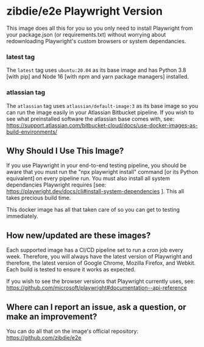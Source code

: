 # zibdie/e2e Playwright Version

This image does all this for you so you only need to install Playwright from your package.json (or requirements.txt) without worrying about redownloading Playwright's custom browsers or system dependancies.

### latest tag

The `latest` tag uses `ubuntu:20.04` as its base image and has Python 3.8 [with pip] and Node 16 [with npm and yarn package managers] installed.

### atlassian tag

The `atlassian` tag uses `atlassian/default-image:3` as its base image so you can run the image easily in your Atlassian Bitbucket pipeline. If you wish to see what preinstalled software the atlassian base comes with, see: https://support.atlassian.com/bitbucket-cloud/docs/use-docker-images-as-build-environments/

## Why Should I Use This Image?

If you use Playwright in your end-to-end testing pipeline, you should be aware that you must run the "npx playwright install" command [or its Python equivalent] on every pipeline run. You must also install all system dependancies Playwright requires [see: https://playwright.dev/docs/cli#install-system-dependencies ]. This all takes precious build time.

This docker image has all that taken care of so you can get to testing immediately.

## How new/updated are these images?

Each supported image has a CI/CD pipeline set to run a cron job every week. Therefore, you will always have the latest version of Playwright and therefore, the latest version of Google Chrome, Mozilla Firefox, and Webkit. Each build is tested to ensure it works as expected.

If you wish to see the browser versions that Playwright currently uses, see: https://github.com/microsoft/playwright#documentation--api-reference

## Where can I report an issue, ask a question, or make an improvement?

You can do all that on the image's official repository: https://github.com/zibdie/e2e
